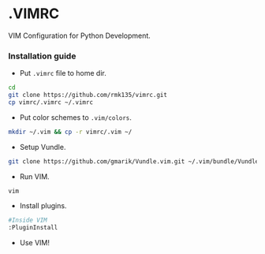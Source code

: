 # .VIMRC

VIM Configuration for Python Development.


### Installation guide

- Put `.vimrc` file to home dir.

```bash
cd
git clone https://github.com/rmk135/vimrc.git
cp vimrc/.vimrc ~/.vimrc
```

- Put color schemes to `.vim/colors`.

```bash
mkdir ~/.vim && cp -r vimrc/.vim ~/
```

- Setup Vundle.

```bash
git clone https://github.com/gmarik/Vundle.vim.git ~/.vim/bundle/Vundle.vim
```

- Run VIM.
```bash
vim
```

- Install plugins.

```bash
#Inside VIM
:PluginInstall
```

- Use VIM!

